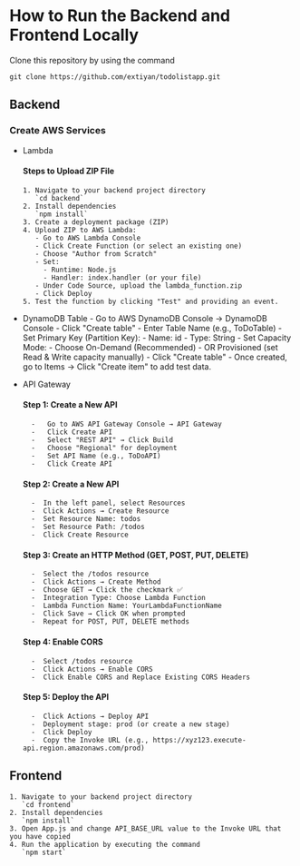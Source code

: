 # How to Run the Backend and Frontend Locally

Clone this repository by using the command

`git clone https://github.com/extiyan/todolistapp.git`

## Backend

### Create AWS Services
- Lambda
  #### Steps to Upload ZIP File
      1. Navigate to your backend project directory
         `cd backend`
      2. Install dependencies
         `npm install`
      3. Create a deployment package (ZIP)
      4. Upload ZIP to AWS Lambda:
         - Go to AWS Lambda Console
         - Click Create Function (or select an existing one)
         - Choose "Author from Scratch"
         - Set:
           - Runtime: Node.js
           - Handler: index.handler (or your file)
         - Under Code Source, upload the lambda_function.zip
         - Click Deploy
      5. Test the function by clicking "Test" and providing an event.

- DynamoDB Table
      - Go to AWS DynamoDB Console → DynamoDB Console
      - Click "Create table"
      - Enter Table Name (e.g., ToDoTable)
      - Set Primary Key (Partition Key):
        - Name: id
        - Type: String
      - Set Capacity Mode:
        - Choose On-Demand (Recommended)
        - OR Provisioned (set Read & Write capacity manually)
      - Click "Create table"
      - Once created, go to Items → Click "Create item" to add test data.

- API Gateway
  #### Step 1: Create a New API
        -   Go to AWS API Gateway Console → API Gateway
        -   Click Create API
        -   Select "REST API" → Click Build
        -   Choose "Regional" for deployment
        -   Set API Name (e.g., ToDoAPI)
        -   Click Create API
  
  #### Step 2: Create a New API
        -  In the left panel, select Resources
        -  Click Actions → Create Resource
        -  Set Resource Name: todos
        -  Set Resource Path: /todos
        -  Click Create Resource

  #### Step 3: Create an HTTP Method (GET, POST, PUT, DELETE)
        -  Select the /todos resource
        -  Click Actions → Create Method
        -  Choose GET → Click the checkmark ✅
        -  Integration Type: Choose Lambda Function
        -  Lambda Function Name: YourLambdaFunctionName
        -  Click Save → Click OK when prompted
        -  Repeat for POST, PUT, DELETE methods

   #### Step 4: Enable CORS
        -  Select /todos resource
        -  Click Actions → Enable CORS
        -  Click Enable CORS and Replace Existing CORS Headers

   #### Step 5: Deploy the API
        -  Click Actions → Deploy API
        -  Deployment stage: prod (or create a new stage)
        -  Click Deploy
        -  Copy the Invoke URL (e.g., https://xyz123.execute-api.region.amazonaws.com/prod)

## Frontend

    1. Navigate to your backend project directory
       `cd frontend`
    2. Install dependencies
       `npm install`
    3. Open App.js and change API_BASE_URL value to the Invoke URL that you have copied
    4. Run the application by executing the command
       `npm start`


